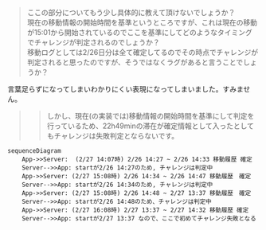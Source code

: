 > ここの部分についてもう少し具体的に教えて頂けないでしょうか？  
現在の移動情報の開始時間を基準というところですが、これは現在の移動が15:01から開始されているのでここを基準にしてどのようなタイミングでチャレンジが判定されるのでしょうか？  
移動ログとしては2/26日分は全て確定してるのでその時点でチャレンジが判定されると思ったのですが、そうではなくラグがあると言うことでしょうか？

言葉足らずになってしまいわかりにくい表現になってしまいました。すみません。

> > しかし、現在(の実装では)移動情報の開始時間を基準にして判定を行っているため、22h49minの滞在が確定情報として入ったとしてもチャレンジは失敗判定とならないです。

```mermaid
sequenceDiagram
	App->>Server:  (2/27 14:07時) 2/26 14:27 ~ 2/26 14:33 移動履歴 確定
	Server-->>App: startが2/26 14:27のため, チャレンジは判定中
	App->>Server: (2/27 15:08時) 2/26 14:34 ~ 2/26 14:47 移動履歴　確定
	Server-->>App: startが2/26 14:34のため, チャレンジは判定中
	App->>Server: (2/27 15:08時) 2/26 14:48 ~ 2/27 13:37 移動履歴　確定
	Server-->>App: startが2/26 14:48のため、チャレンジは判定中
	App->>Server: (2/27 16:08時) 2/27 13:37 ~ 2/27 14:32 移動履歴 確定
	Server-->>App: startが2/27 13:37 なので、ここで初めてチャレンジ失敗となる
```